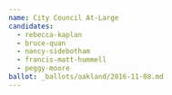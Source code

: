 ```yaml
---
name: City Council At-Large
candidates:
  - rebecca-kaplan
  - bruce-quan
  - nancy-sidebotham
  - francis-matt-hummell
  - peggy-moore
ballot: _ballots/oakland/2016-11-08.md
---
```

